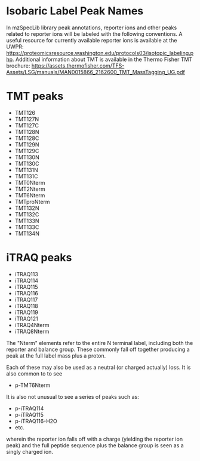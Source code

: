 # Isobaric Label Peak Names

In mzSpecLib library peak annotations, reporter ions and other peaks related to reporter ions will be labeled with
the following conventions. A useful resource for currently available reporter ions is available at the UWPR:
https://proteomicsresource.washington.edu/protocols03/isotopic_labeling.php. Additional information about TMT is
available in the Thermo Fisher TMT brochure:
https://assets.thermofisher.com/TFS-Assets/LSG/manuals/MAN0015866_2162600_TMT_MassTagging_UG.pdf

# TMT peaks

- TMT126
- TMT127N
- TMT127C
- TMT128N
- TMT128C
- TMT129N
- TMT129C
- TMT130N
- TMT130C
- TMT131N
- TMT131C
- TMT0Nterm
- TMT2Nterm
- TMT6Nterm
- TMTproNterm
- TMT132N
- TMT132C
- TMT133N
- TMT133C
- TMT134N

# iTRAQ peaks

- iTRAQ113
- iTRAQ114
- iTRAQ115
- iTRAQ116
- iTRAQ117
- iTRAQ118
- iTRAQ119
- iTRAQ121
- iTRAQ4Nterm
- iTRAQ8Nterm

The "Nterm" elements refer to the entire N terminal label, including both the reporter and balance group. These commonly fall
off together producing a peak at the full label mass plus a proton.

Each of these may also be used as a neutral (or charged actually) loss. It is also common to to see
- p-TMT6Nterm

It is also not unusual to see a series of peaks such as:
- p-iTRAQ114
- p-iTRAQ115
- p-iTRAQ116-H2O
- etc.

wherein the reporter ion falls off with a charge (yielding the reporter ion peak) and the full peptide sequence plus the
balance group is seen as a singly charged ion.


